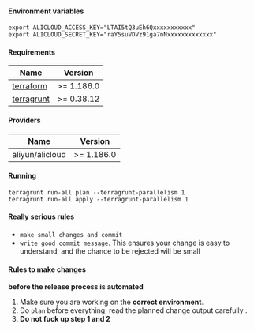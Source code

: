 #### Environment variables
```hcl
export ALICLOUD_ACCESS_KEY="LTAI5tQ3uEh6Qxxxxxxxxxxx"
export ALICLOUD_SECRET_KEY="raY5suVDVz91ga7nNxxxxxxxxxxxxx"
```

#### Requirements
| Name | Version |
|------|---------|
| [terraform](https://github.com/hashicorp/terraform) | >= 1.186.0 |
| [terragrunt](https://github.com/gruntwork-io/terragrunt) | >= 0.38.12 |

#### Providers
| Name | Version |
|------|---------|
| aliyun/alicloud | >= 1.186.0 |

#### Running
```hcl
terragrunt run-all plan --terragrunt-parallelism 1
terragrunt run-all apply --terragrunt-parallelism 1
```

#### Really serious rules
- `make small changes and commit`
- `write good commit message`.
This ensures your change is easy to understand, and the chance to be rejected will be small

#### Rules to make changes
**before the release process is automated**
1. Make sure you are working on the **correct environment**.
2. Do `plan` before everything, read the planned change output carefully .
3. **Do not fuck up step 1 and 2**
